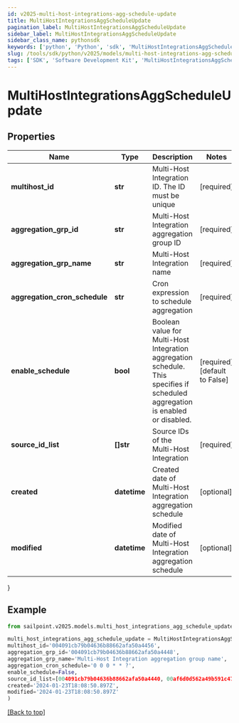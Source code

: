```yaml
---
id: v2025-multi-host-integrations-agg-schedule-update
title: MultiHostIntegrationsAggScheduleUpdate
pagination_label: MultiHostIntegrationsAggScheduleUpdate
sidebar_label: MultiHostIntegrationsAggScheduleUpdate
sidebar_class_name: pythonsdk
keywords: ['python', 'Python', 'sdk', 'MultiHostIntegrationsAggScheduleUpdate', 'V2025MultiHostIntegrationsAggScheduleUpdate'] 
slug: /tools/sdk/python/v2025/models/multi-host-integrations-agg-schedule-update
tags: ['SDK', 'Software Development Kit', 'MultiHostIntegrationsAggScheduleUpdate', 'V2025MultiHostIntegrationsAggScheduleUpdate']
---
```


# MultiHostIntegrationsAggScheduleUpdate


## Properties

Name | Type | Description | Notes
------------ | ------------- | ------------- | -------------
**multihost_id** | **str** | Multi-Host Integration ID. The ID must be unique | [required]
**aggregation_grp_id** | **str** | Multi-Host Integration aggregation group ID | [required]
**aggregation_grp_name** | **str** | Multi-Host Integration name | [required]
**aggregation_cron_schedule** | **str** | Cron expression to schedule aggregation | [required]
**enable_schedule** | **bool** | Boolean value for Multi-Host Integration aggregation schedule.  This specifies if scheduled aggregation is enabled or disabled. | [required][default to False]
**source_id_list** | **[]str** | Source IDs of the Multi-Host Integration | [required]
**created** | **datetime** | Created date of Multi-Host Integration aggregation schedule | [optional] 
**modified** | **datetime** | Modified date of Multi-Host Integration aggregation schedule | [optional] 
}

## Example

```python
from sailpoint.v2025.models.multi_host_integrations_agg_schedule_update import MultiHostIntegrationsAggScheduleUpdate

multi_host_integrations_agg_schedule_update = MultiHostIntegrationsAggScheduleUpdate(
multihost_id='004091cb79b04636b88662afa50a4456',
aggregation_grp_id='004091cb79b04636b88662afa50a4448',
aggregation_grp_name='Multi-Host Integration aggregation group name',
aggregation_cron_schedule='0 0 0 * * ?',
enable_schedule=False,
source_id_list=[004091cb79b04636b88662afa50a4440, 00af6d0d562a49b591c47be908740542],
created='2024-01-23T18:08:50.897Z',
modified='2024-01-23T18:08:50.897Z'
)

```
[[Back to top]](#) 

